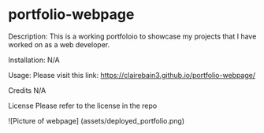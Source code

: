 # portfolio-webpage

Description: This is a working portfoloio to showcase my projects that I have worked on as a web developer.

Installation: N/A

Usage: Please visit this link: https://clairebain3.github.io/portfolio-webpage/

Credits N/A

License Please refer to the license in the repo

![Picture of webpage] (assets/deployed_portfolio.png)
